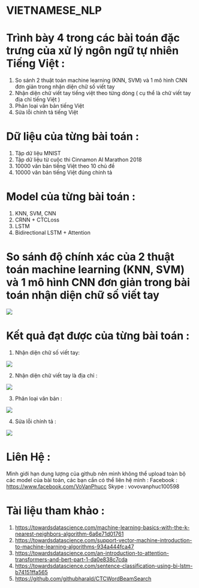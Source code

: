 # VIETNAMESE_NLP
# Trình bày 4 trong các bài toán đặc trưng của xử lý ngôn ngữ tự nhiên Tiếng Việt :
1. So sánh 2 thuật toán machine learning (KNN, SVM) và 1 mô hình CNN đơn giản trong nhận diện chữ số viết tay
2. Nhận diện chữ viết tay tiếng việt theo từng dòng ( cụ thể là chữ viết tay địa chỉ tiếng Việt )
3. Phân loại văn bản tiếng Việt
4. Sửa lỗi chính tả tiếng Việt

# Dữ liệu của từng bài toán :
1. Tập dữ liệu MNIST
2. Tập dữ liệu từ cuộc thi Cinnamon AI Marathon 2018
3. 10000 văn bản tiếng Việt theo 10 chủ đề
4. 10000 văn bản tiếng Việt đúng chính tả

# Model của từng bài toán :
1. KNN, SVM, CNN
2. CRNN + CTCLoss
3. LSTM
4. Bidirectional LSTM + Attention

# So sánh độ chính xác của 2 thuật toán machine learning (KNN, SVM) và 1 mô hình CNN đơn giản trong bài toán nhận diện chữ số viết tay

![](https://github.com/vovanphuc/VIETNAMESE_NLP/blob/master/img/danhgia1.png)

# Kết quả đạt được của từng bài toán :

1. Nhận diện chữ số viết tay:

![](https://github.com/vovanphuc/VIETNAMESE_NLP/blob/master/img/ketqua1.png)

2. Nhận diện chữ viết tay là địa chỉ :

![](https://github.com/vovanphuc/VIETNAMESE_NLP/blob/master/img/ketqua2.png)

3. Phân loại văn bản :

![](https://github.com/vovanphuc/VIETNAMESE_NLP/blob/master/img/ketqua4.png)

4. Sửa lỗi chính tả : 

![](https://github.com/vovanphuc/VIETNAMESE_NLP/blob/master/img/ketqua3.png)

# Liên Hệ :
Mình giới hạn dung lượng của github nên mình không thể upload toàn bộ các model của bài toán, các bạn cần có thể liên hệ mình :
Facebook : https://www.facebook.com/VoVanPhucc
Skype : vovovanphuc100598

# Tài liệu tham khảo :
1. https://towardsdatascience.com/machine-learning-basics-with-the-k-nearest-neighbors-algorithm-6a6e71d01761
2. https://towardsdatascience.com/support-vector-machine-introduction-to-machine-learning-algorithms-934a444fca47
3. https://towardsdatascience.com/an-introduction-to-attention-transformers-and-bert-part-1-da0e838c7cda
4. https://towardsdatascience.com/sentence-classification-using-bi-lstm-b74151ffa565
5. https://github.com/githubharald/CTCWordBeamSearch
